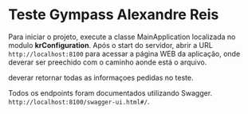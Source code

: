 # Teste Gympass Alexandre Reis

Para iniciar o projeto, execute a classe MainApplication localizada no modulo **krConfiguration**.
Após o start do servidor, abrir a URL `http://localhost:8100` para acessar a página WEB da aplicação,
onde deverar ser preechido com o caminho aonde está o arquivo.

deverar retornar todas as informaçoes pedidas no teste.


Todos os endpoints foram documentados utilizando Swagger.
`http://localhost:8100/swagger-ui.html#/`.
